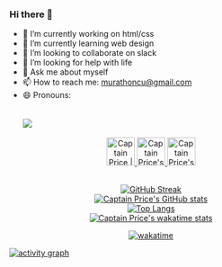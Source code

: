 ### Hi there 👋
- 🔭 I’m currently working on html/css
- 🌱 I’m currently learning web design
- 👯 I’m looking to collaborate on slack
- 🤔 I’m looking for help with life
- 💬 Ask me about myself
- 📫 How to reach me: murathoncu@gmail.com
- 😄 Pronouns:
<br><br><br> ![](https://visitor-badge.glitch.me/badge?page_id=murathudavendigar.murathudavendigar) 
 


<div align="center">  
  
 <a href="https://twitter.com/murathoncu">
  <img alt="Captain Price | Twitter" width="50px" src="https://user-images.githubusercontent.com/43545812/144034996-602b144a-16e1-41cc-99e7-c6040b20dcaf.png"/>
</a>
<a href="https://www.linkedin.com/in/murat-h%C3%BCdavendig%C3%A2r-%C3%B6nc%C3%BC-232749246/">
  <img alt="Captain Price's LinkdeIN" width="50px" src="https://user-images.githubusercontent.com/43545812/144035037-0f415fc7-9f96-4517-a370-ccc6e78a714b.png" />
</a>
<a href="https://www.instagram.com/m_hdavendigr/?hl=tr">
  <img alt="Captain Price's Instagram" width="50px" src="https://user-images.githubusercontent.com/43545812/144035088-0dfb165f-8fe0-4d13-896c-876c29d2b128.png" />
</a>             <br>
 
  <br>

[![GitHub Streak](https://github-readme-streak-stats.herokuapp.com/?user=murathudavendigar)](https://git.io/streak-stats)   <br>
[![Captain Price's GitHub stats](https://github-readme-stats.vercel.app/api?username=murathudavendigar&theme=dark&show_icons=true)](https://github.com/murathudavendigar/github-readme-stats)   <br>
[![Top Langs](https://github-readme-stats.vercel.app/api/top-langs/?username=murathudavendigar)](https://github.com/anuraghazra/github-readme-stats)   <br>
[![Captain Price's wakatime stats](https://github-readme-stats.vercel.app/api/wakatime?username=murathudavendigar)](https://github.com/murathudavendigar/github-readme-stats) <br>
<!--START_SECTION:waka-->
<!--END_SECTION:waka-->
[![wakatime](https://wakatime.com/badge/user/e14af7db-08ee-4a32-836a-4a2c9e02fae5/project/a92561b7-ed76-4503-a013-ccc301febdef.svg)](https://wakatime.com/badge/user/e14af7db-08ee-4a32-836a-4a2c9e02fae5/project/a92561b7-ed76-4503-a013-ccc301febdef)

  </div>
  
 
[![activity graph](https://activity-graph.herokuapp.com/graph?username=murathudavendigar&custom_title=Price's%20activity%20graph&theme=github-light&hide_border=true)](https://github.com/ashutosh00710/github-readme-activity-graph)


